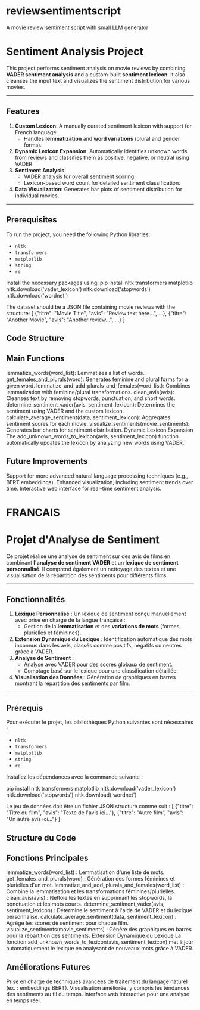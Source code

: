# reviewsentimentscript
A movie review sentiment script with small LLM generator


# Sentiment Analysis Project

This project performs sentiment analysis on movie reviews by combining **VADER sentiment analysis** and a custom-built **sentiment lexicon**. It also cleanses the input text and visualizes the sentiment distribution for various movies.

---

## Features

1. **Custom Lexicon**: A manually curated sentiment lexicon with support for French language:
   - Handles **lemmatization** and **word variations** (plural and gender forms).
2. **Dynamic Lexicon Expansion**: Automatically identifies unknown words from reviews and classifies them as positive, negative, or neutral using VADER.
3. **Sentiment Analysis**:
   - VADER analysis for overall sentiment scoring.
   - Lexicon-based word count for detailed sentiment classification.
4. **Data Visualization**: Generates bar plots of sentiment distribution for individual movies.

---

## Prerequisites

To run the project, you need the following Python libraries:

- `nltk`
- `transformers`
- `matplotlib`
- `string`
- `re`

Install the necessary packages using:
pip install nltk transformers matplotlib
nltk.download('vader_lexicon')
nltk.download('stopwords')
nltk.download('wordnet')

The dataset should be a JSON file containing movie reviews with the structure:
[
    {"titre": "Movie Title", "avis": "Review text here...", ...},
    {"titre": "Another Movie", "avis": "Another review...", ...}
]

## Code Structure

## Main Functions
lemmatize_words(word_list): Lemmatizes a list of words.
get_females_and_plurals(word): Generates feminine and plural forms for a given word.
lemmatize_and_add_plurals_and_females(word_list): Combines lemmatization with feminine/plural transformations.
clean_avis(avis): Cleanses text by removing stopwords, punctuation, and short words.
determine_sentiment_vader(avis, sentiment_lexicon): Determines the sentiment using VADER and the custom lexicon.
calculate_average_sentiment(data, sentiment_lexicon): Aggregates sentiment scores for each movie.
visualize_sentiments(movie_sentiments): Generates bar charts for sentiment distribution.
Dynamic Lexicon Expansion
The add_unknown_words_to_lexicon(avis, sentiment_lexicon) function automatically updates the lexicon by analyzing new words using VADER.

## Future Improvements
Support for more advanced natural language processing techniques (e.g., BERT embeddings).
Enhanced visualization, including sentiment trends over time.
Interactive web interface for real-time sentiment analysis.


# FRANCAIS

# Projet d'Analyse de Sentiment

Ce projet réalise une analyse de sentiment sur des avis de films en combinant **l'analyse de sentiment VADER** et un **lexique de sentiment personnalisé**. Il comprend également un nettoyage des textes et une visualisation de la répartition des sentiments pour différents films.

---

## Fonctionnalités

1. **Lexique Personnalisé** : Un lexique de sentiment conçu manuellement avec prise en charge de la langue française :
   - Gestion de la **lemmatisation** et des **variations de mots** (formes plurielles et féminines).
2. **Extension Dynamique du Lexique** : Identification automatique des mots inconnus dans les avis, classés comme positifs, négatifs ou neutres grâce à VADER.
3. **Analyse de Sentiment** :
   - Analyse avec VADER pour des scores globaux de sentiment.
   - Comptage basé sur le lexique pour une classification détaillée.
4. **Visualisation des Données** : Génération de graphiques en barres montrant la répartition des sentiments par film.

---

## Prérequis

Pour exécuter le projet, les bibliothèques Python suivantes sont nécessaires :

- `nltk`
- `transformers`
- `matplotlib`
- `string`
- `re`

Installez les dépendances avec la commande suivante :

pip install nltk transformers matplotlib
nltk.download('vader_lexicon')
nltk.download('stopwords')
nltk.download('wordnet')

Le jeu de données doit être un fichier JSON structuré comme suit :
[
    {"titre": "Titre du film", "avis": "Texte de l'avis ici..."},
    {"titre": "Autre film", "avis": "Un autre avis ici..."}
]

## Structure du Code
## Fonctions Principales
lemmatize_words(word_list) : Lemmatisation d'une liste de mots.
get_females_and_plurals(word) : Génération des formes féminines et plurielles d'un mot.
lemmatize_and_add_plurals_and_females(word_list) : Combine la lemmatisation et les transformations féminines/plurielles.
clean_avis(avis) : Nettoie les textes en supprimant les stopwords, la ponctuation et les mots courts.
determine_sentiment_vader(avis, sentiment_lexicon) : Détermine le sentiment à l'aide de VADER et du lexique personnalisé.
calculate_average_sentiment(data, sentiment_lexicon) : Agrège les scores de sentiment pour chaque film.
visualize_sentiments(movie_sentiments) : Génère des graphiques en barres pour la répartition des sentiments.
Extension Dynamique du Lexique
La fonction add_unknown_words_to_lexicon(avis, sentiment_lexicon) met à jour automatiquement le lexique en analysant de nouveaux mots grâce à VADER.

## Améliorations Futures
Prise en charge de techniques avancées de traitement du langage naturel (ex. : embeddings BERT).
Visualisation améliorée, y compris les tendances des sentiments au fil du temps.
Interface web interactive pour une analyse en temps réel.
